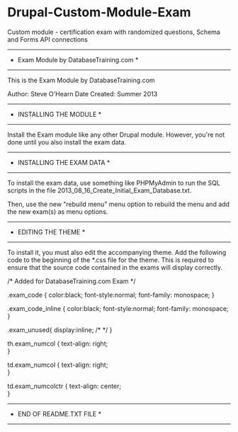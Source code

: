 # Drupal-Custom-Module-Exam
Custom module - certification exam with randomized questions, Schema and Forms API connections

***************************************
* Exam Module by DatabaseTraining.com *
***************************************

This is the Exam Module by DatabaseTraining.com

Author: Steve O'Hearn
Date Created: Summer 2013

*************************
* INSTALLING THE MODULE *
*************************

Install the Exam module like any other Drupal module.  However, 
you're not done until you also install the exam data.

****************************
* INSTALLING THE EXAM DATA *
****************************

To install the exam data, use something like PHPMyAdmin to run
the SQL scripts in the file 2013_08_16_Create_Initial_Exam_Database.txt.

Then, use the new "rebuild menu" menu option to rebuild the menu and 
add the new exam(s) as menu options.

*********************
* EDITING THE THEME *
*********************
To install it, you must also edit the accompanying theme.  Add 
the following code to the beginning of the *.css file for the theme.
This is required to ensure that the source code contained in the 
exams will display correctly.


/* Added for DatabaseTraining.com Exam */

.exam_code {
  color:black;
  font-style:normal;
  font-family: monospace;
}

.exam_code_inline {
  color:black;
  font-style:normal;
  font-family: monospace;
}

.exam_unused{
    display:inline; /*  */
}

th.exam_numcol {
  text-align: right;    
}

td.exam_numcol {
  text-align: right;    
}

td.exam_numcolctr {
  text-align: center;    
}

**************************
* END OF README.TXT FILE *
**************************
